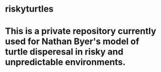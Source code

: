 # riskyturtles
# This is a private repository currently used for Nathan Byer's model of turtle disperesal in risky and unpredictable environments.

